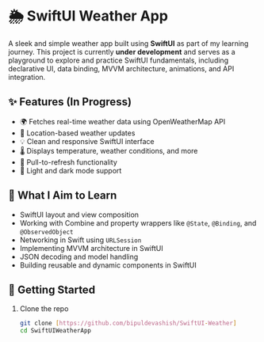 # 🌦️ SwiftUI Weather App

A sleek and simple weather app built using **SwiftUI** as part of my learning journey. This project is currently **under development** and serves as a playground to explore and practice SwiftUI fundamentals, including declarative UI, data binding, MVVM architecture, animations, and API integration.

## ✨ Features (In Progress)

- 🌍 Fetches real-time weather data using OpenWeatherMap API  
- 📍 Location-based weather updates  
- 💡 Clean and responsive SwiftUI interface  
- 🌡️ Displays temperature, weather conditions, and more  
- 🔄 Pull-to-refresh functionality  
- 🎨 Light and dark mode support  

## 🎯 What I Aim to Learn

- SwiftUI layout and view composition  
- Working with Combine and property wrappers like `@State`, `@Binding`, and `@ObservedObject`  
- Networking in Swift using `URLSession`  
- Implementing MVVM architecture in SwiftUI  
- JSON decoding and model handling  
- Building reusable and dynamic components in SwiftUI  

## 🚀 Getting Started

1. Clone the repo  
   ```bash
   git clone [https://github.com/bipuldevashish/SwiftUI-Weather]
   cd SwiftUIWeatherApp
